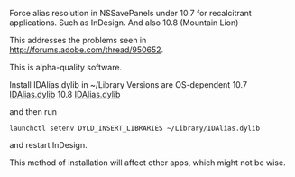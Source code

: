 Force alias resolution in NSSavePanels under 10.7 for
recalcitrant applications. Such as InDesign. And also
10.8 (Mountain Lion)

This addresses the problems seen in http://forums.adobe.com/thread/950652.

This is alpha-quality software.

Install IDAlias.dylib in ~/Library
Versions are OS-dependent
10.7	[IDAlias.dylib](https://github.com/johnhawkinson/IDAlias/blob/master/dist/10.7/IDAlias.dylib?raw=true)
10.8    [IDAlias.dylib](https://github.com/johnhawkinson/IDAlias/blob/master/dist/10.8/IDAlias.dylib?raw=true) 

and then run

    launchctl setenv DYLD_INSERT_LIBRARIES ~/Library/IDAlias.dylib

and restart InDesign.

This method of installation will affect other apps, which might not be
wise.
